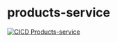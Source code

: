 # products-service
[![CICD Products-service](https://github.com/MauriGD/products-service/actions/workflows/build.yml/badge.svg?branch=main)](https://github.com/MauriGD/products-service/actions/workflows/build.yml)
